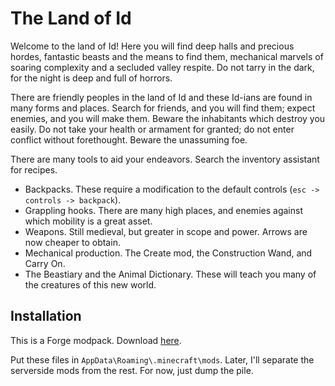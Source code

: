 # The Land of Id

Welcome to the land of Id! Here you will find deep halls and precious hordes, fantastic beasts and the means to find them, mechanical marvels of soaring complexity and a secluded valley respite.  Do not tarry in the dark, for the night is deep and full of horrors.

There are friendly peoples in the land of Id and these Id-ians are found in many forms and places. Search for friends, and you will find them; expect enemies, and you will make them. Beware the inhabitants which destroy you easily.  Do not take your health or armament for granted; do not enter conflict without forethought. Beware the unassuming foe.

There are many tools to aid your endeavors. Search the inventory assistant for recipes. 
- Backpacks. These require a modification to the default controls (`esc -> controls -> backpack`). 
- Grappling hooks. There are many high places, and enemies against which mobility is a great asset.
- Weapons. Still medieval, but greater in scope and power. Arrows are now cheaper to obtain.
- Mechanical production. The Create mod, the Construction Wand, and Carry On.
- The Beastiary and the Animal Dictionary. These will teach you many of the creatures of this new world.

## Installation

This is a Forge modpack.  Download [here](https://github.com/umhau/FriendlyIdiots/releases/download/v0.2/FI-Modded.zip).

Put these files in `AppData\Roaming\.minecraft\mods`. Later, I'll separate the serverside mods from the rest. For now, just dump the pile.
